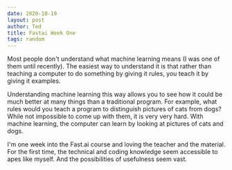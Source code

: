```yaml
---
date: 2020-10-19
layout: post
author: Ted
title: Fastai Week One
tags: random
---
```

Most people don't understand what machine learning means (I was one of them until recently). The easiest way to understand it is that rather than teaching a computer to do something by giving it rules, you teach it by giving it examples. 

Understanding machine learning this way allows you to see how it could be much better at many things than a traditional program. For example, what rules would you teach a program to distinguish pictures of cats from dogs? While not impossible to come up with them, it is very very hard. With machine learning, the computer can learn by looking at pictures of cats and dogs. 

I'm one week into the Fast.ai course and loving the teacher and the material. For the first time, the technical and coding knowledge seem accessible to apes like myself. And the possibilities of usefulness seem vast. 
